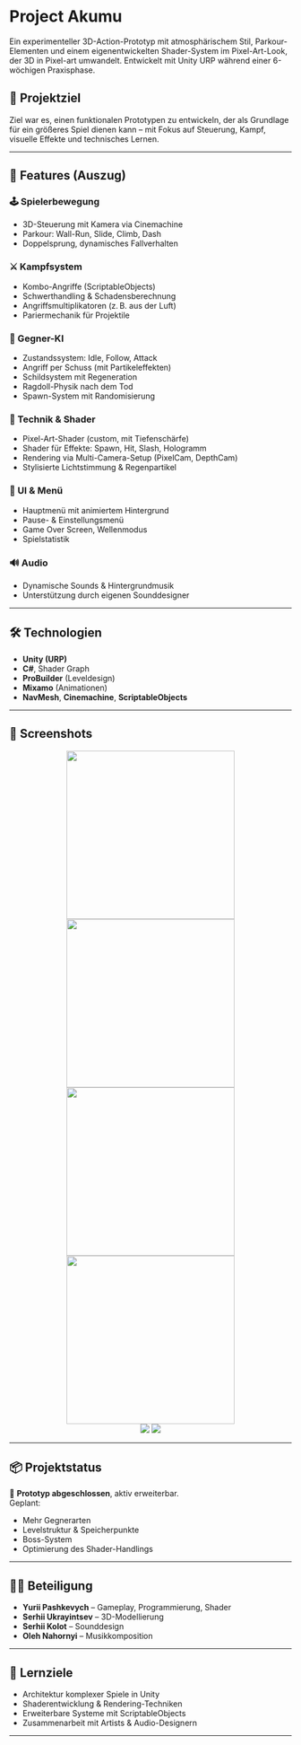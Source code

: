 # Project Akumu

Ein experimenteller 3D-Action-Prototyp mit atmosphärischem Stil, Parkour-Elementen und einem eigenentwickelten Shader-System im Pixel-Art-Look, der 3D in Pixel-art umwandelt. Entwickelt mit Unity URP während einer 6-wöchigen Praxisphase.

## 🎯 Projektziel

Ziel war es, einen funktionalen Prototypen zu entwickeln, der als Grundlage für ein größeres Spiel dienen kann – mit Fokus auf Steuerung, Kampf, visuelle Effekte und technisches Lernen.

---

## 🚀 Features (Auszug)

### 🕹️ Spielerbewegung
- 3D-Steuerung mit Kamera via Cinemachine
- Parkour: Wall-Run, Slide, Climb, Dash
- Doppelsprung, dynamisches Fallverhalten

### ⚔️ Kampfsystem
- Kombo-Angriffe (ScriptableObjects)
- Schwerthandling & Schadensberechnung
- Angriffsmultiplikatoren (z. B. aus der Luft)
- Pariermechanik für Projektile

### 👾 Gegner-KI
- Zustandssystem: Idle, Follow, Attack
- Angriff per Schuss (mit Partikeleffekten)
- Schildsystem mit Regeneration
- Ragdoll-Physik nach dem Tod
- Spawn-System mit Randomisierung

### 🧪 Technik & Shader
- Pixel-Art-Shader (custom, mit Tiefenschärfe)
- Shader für Effekte: Spawn, Hit, Slash, Hologramm
- Rendering via Multi-Camera-Setup (PixelCam, DepthCam)
- Stylisierte Lichtstimmung & Regenpartikel

### 🎨 UI & Menü
- Hauptmenü mit animiertem Hintergrund
- Pause- & Einstellungsmenü
- Game Over Screen, Wellenmodus
- Spielstatistik

### 🔊 Audio
- Dynamische Sounds & Hintergrundmusik
- Unterstützung durch eigenen Sounddesigner

---

## 🛠 Technologien

- **Unity (URP)**  
- **C#**, Shader Graph  
- **ProBuilder** (Leveldesign)  
- **Mixamo** (Animationen)  
- **NavMesh**, **Cinemachine**, **ScriptableObjects**

---

## 📸 Screenshots

<p align="center">
  <img src="screenshots/menu.png" width="300"/> <img src="screenshots/player.png" width="300"/>
  <img src="screenshots/map.png" width="300"/> <img src="screenshots/Enemys.png" width="300"/>
  <br>
  <img src="screenshots/drone.gif"/>
  <img src="screenshots/compering.gif"/>
</p>

---

## 📦 Projektstatus

🧪 **Prototyp abgeschlossen**, aktiv erweiterbar.  
Geplant:  
- Mehr Gegnerarten  
- Levelstruktur & Speicherpunkte  
- Boss-System  
- Optimierung des Shader-Handlings

---

## 🙋‍♂️ Beteiligung

- **Yurii Pashkevych** – Gameplay, Programmierung, Shader
- **Serhii Ukrayintsev** – 3D-Modellierung
- **Serhii Kolot** – Sounddesign
- **Oleh Nahornyi** – Musikkomposition

---

## 🧠 Lernziele

- Architektur komplexer Spiele in Unity  
- Shaderentwicklung & Rendering-Techniken  
- Erweiterbare Systeme mit ScriptableObjects  
- Zusammenarbeit mit Artists & Audio-Designern  

---

